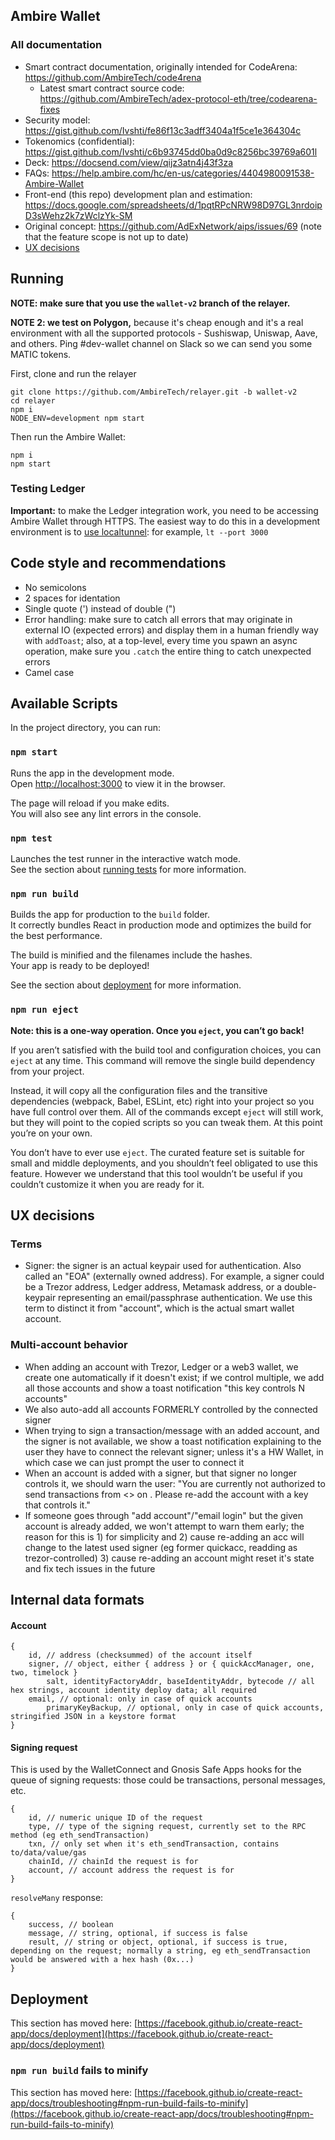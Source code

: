 ## Ambire Wallet


### All documentation

* Smart contract documentation, originally intended for CodeArena: https://github.com/AmbireTech/code4rena
	* Latest smart contract source code: https://github.com/AmbireTech/adex-protocol-eth/tree/codearena-fixes
* Security model: https://gist.github.com/Ivshti/fe86f13c3adff3404a1f5ce1e364304c
* Tokenomics (confidential): https://gist.github.com/Ivshti/c6b93745dd0ba0d9c8256bc39769a601l
* Deck: https://docsend.com/view/qijz3atn4j43f3za
* FAQs: https://help.ambire.com/hc/en-us/categories/4404980091538-Ambire-Wallet
* Front-end (this repo) development plan and estimation: https://docs.google.com/spreadsheets/d/1pqtRPcNRW98D97GL3nrdoipD3sWehz2k7zWclzYk-SM
* Original concept: https://github.com/AdExNetwork/aips/issues/69 (note that the feature scope is not up to date)
* [UX decisions](#ux-decisions)

## Running

**NOTE: make sure that you use the `wallet-v2` branch of the relayer.**

**NOTE 2: we test on Polygon,** because it's cheap enough and it's a real environment with all the supported protocols - Sushiswap, Uniswap, Aave, and others. Ping #dev-wallet channel on Slack so we can send you some MATIC tokens.

First, clone and run the relayer
```
git clone https://github.com/AmbireTech/relayer.git -b wallet-v2
cd relayer
npm i
NODE_ENV=development npm start
```

Then run the Ambire Wallet:
```
npm i
npm start
```

### Testing Ledger

**Important:** to make the Ledger integration work, you need to be accessing Ambire Wallet through HTTPS. The easiest way to do this in a development environment is to [use localtunnel](https://github.com/localtunnel/localtunnel): for example, `lt --port 3000`

## Code style and recommendations

* No semicolons
* 2 spaces for identation
* Single quote (') instead of double (")
* Error handling: make sure to catch all errors that may originate in external IO (expected errors) and display them in a human friendly way with `addToast`; also, at a top-level, every time you spawn an async operation, make sure you `.catch` the entire thing to catch unexpected errors
* Camel case

## Available Scripts

In the project directory, you can run:

### `npm start`

Runs the app in the development mode.\
Open [http://localhost:3000](http://localhost:3000) to view it in the browser.

The page will reload if you make edits.\
You will also see any lint errors in the console.

### `npm test`

Launches the test runner in the interactive watch mode.\
See the section about [running tests](https://facebook.github.io/create-react-app/docs/running-tests) for more information.

### `npm run build`

Builds the app for production to the `build` folder.\
It correctly bundles React in production mode and optimizes the build for the best performance.

The build is minified and the filenames include the hashes.\
Your app is ready to be deployed!

See the section about [deployment](https://facebook.github.io/create-react-app/docs/deployment) for more information.

### `npm run eject`

**Note: this is a one-way operation. Once you `eject`, you can’t go back!**

If you aren’t satisfied with the build tool and configuration choices, you can `eject` at any time. This command will remove the single build dependency from your project.

Instead, it will copy all the configuration files and the transitive dependencies (webpack, Babel, ESLint, etc) right into your project so you have full control over them. All of the commands except `eject` will still work, but they will point to the copied scripts so you can tweak them. At this point you’re on your own.

You don’t have to ever use `eject`. The curated feature set is suitable for small and middle deployments, and you shouldn’t feel obligated to use this feature. However we understand that this tool wouldn’t be useful if you couldn’t customize it when you are ready for it.

## UX decisions

### Terms
* Signer: the signer is an actual keypair used for authentication. Also called an "EOA" (externally owned address). For example, a signer could be a Trezor address, Ledger address, Metamask address, or a double-keypair representing an email/passphrase authentication. We use this term to distinct it from "account", which is the actual smart wallet account.

### Multi-account behavior
* When adding an account with Trezor, Ledger or a web3 wallet, we create one automatically if it doesn't exist; if we control multiple, we add all those accounts and show a toast notification "this key controls N accounts"
* We also auto-add all accounts FORMERLY controlled by the connected signer
* When trying to sign a transaction/message with an added account, and the signer is not available, we show a toast notification explaining to the user they have to connect the relevant signer; unless it's a HW Wallet, in which case we can just prompt the user to connect it
* When an account is added with a signer, but that signer no longer controls it, we should warn the user: "You are currently not authorized to send transactions from <> on <network>. Please re-add the account with a key that controls it."
* If someone goes through "add account"/"email login" but the given account is already added, we won't attempt to warn them early; the reason for this is 1) for simplicity and 2) cause re-adding an acc will change to the latest used signer (eg former quickacc, readding as trezor-controlled) 3) cause re-adding an account might reset it's state and fix tech issues in the future


## Internal data formats

#### Account
```
{
	id, // address (checksummed) of the account itself
	signer, // object, either { address } or { quickAccManager, one, two, timelock }
        salt, identityFactoryAddr, baseIdentityAddr, bytecode // all hex strings, account identity deploy data; all required
	email, // optional: only in case of quick accounts
        primaryKeyBackup, // optional, only in case of quick accounts, stringified JSON in a keystore format
}
```

#### Signing request

This is used by the WalletConnect and Gnosis Safe Apps hooks for the queue of signing requests: those could be transactions, personal messages, etc.

```
{
	id, // numeric unique ID of the request
	type, // type of the signing request, currently set to the RPC method (eg eth_sendTransaction)
	txn, // only set when it's eth_sendTransaction, contains to/data/value/gas
	chainId, // chainId the request is for
	account, // account address the request is for
}
```

`resolveMany` response:
```
{
	success, // boolean
	message, // string, optional, if success is false
	result, // string or object, optional, if success is true, depending on the request; normally a string, eg eth_sendTransaction would be answered with a hex hash (0x...)
}
```


## Deployment

This section has moved here: [https://facebook.github.io/create-react-app/docs/deployment](https://facebook.github.io/create-react-app/docs/deployment)

### `npm run build` fails to minify

This section has moved here: [https://facebook.github.io/create-react-app/docs/troubleshooting#npm-run-build-fails-to-minify](https://facebook.github.io/create-react-app/docs/troubleshooting#npm-run-build-fails-to-minify)
